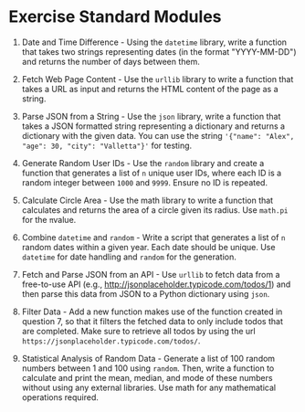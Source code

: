 # Exercise Standard Modules

1. Date and Time Difference - Using the `datetime` library, write a function that takes two strings representing dates (in the format "YYYY-MM-DD") and returns the number of days between them.

2. Fetch Web Page Content - Use the `urllib` library to write a function that takes a URL as input and returns the HTML content of the page as a string.

3. Parse JSON from a String - Use the `json` library, write a function that takes a JSON formatted string representing a dictionary and returns a dictionary with the given data. You can use the string `'{"name": "Alex", "age": 30, "city": "Valletta"}'` for testing.

4. Generate Random User IDs - Use the `random` library and create a function that generates a list of `n` unique user IDs, where each ID is a random integer between `1000` and `9999`. Ensure no ID is repeated.

5. Calculate Circle Area - Use the math library to write a function that calculates and returns the area of a circle given its radius. Use `math.pi` for the `π`value.

6. Combine `datetime` and `random` - Write a script that generates a list of `n` random dates within a given year. Each date should be unique. Use `datetime` for date handling and `random` for the generation.

7. Fetch and Parse JSON from an API - Use `urllib` to fetch data from a free-to-use API (e.g., http://jsonplaceholder.typicode.com/todos/1) and then parse this data from JSON to a Python dictionary using `json`.

8. Filter Data - Add a new function makes use of the function created in question 7, so that it filters the fetched data to only include todos that are completed. Make sure to retrieve all todos by using the url `https://jsonplaceholder.typicode.com/todos/`.

9. Statistical Analysis of Random Data - Generate a list of 100 random numbers between 1 and 100 using `random`. Then, write a function to calculate and print the mean, median, and mode of these numbers without using any external libraries. Use math for any mathematical operations required.
